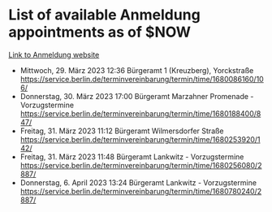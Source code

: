 # List of available Anmeldung appointments as of $NOW
[Link to Anmeldung website](https://service.berlin.de/terminvereinbarung/termin/tag.php?termin=1&anliegen[]=120686&dienstleisterlist=122210,122217,327316,122219,327312,122227,327314,122231,327346,122243,327348,122254,122252,329742,122260,329745,122262,329748,122271,327278,122273,327274,122277,327276,330436,122280,327294,122282,327290,122284,327292,122291,327270,122285,327266,122286,327264,122296,327268,150230,329760,122297,327286,122294,327284,122312,329763,122314,329775,122304,327330,122311,327334,122309,327332,317869,122281,327352,122279,329772,122283,122276,327324,122274,327326,122267,329766,122246,327318,122251,327320,122257,327322,122208,327298,122226,327300&herkunft=http%3A%2F%2Fservice.berlin.de%2Fdienstleistung%2F120686%2F)
- Mittwoch, 29. März 2023 12:36 Bürgeramt 1 (Kreuzberg), Yorckstraße https://service.berlin.de/terminvereinbarung/termin/time/1680086160/106/
- Donnerstag, 30. März 2023 17:00 Bürgeramt Marzahner Promenade - Vorzugstermine https://service.berlin.de/terminvereinbarung/termin/time/1680188400/847/
- Freitag, 31. März 2023 11:12 Bürgeramt Wilmersdorfer Straße https://service.berlin.de/terminvereinbarung/termin/time/1680253920/142/
- Freitag, 31. März 2023 11:48 Bürgeramt Lankwitz - Vorzugstermine https://service.berlin.de/terminvereinbarung/termin/time/1680256080/2887/
- Donnerstag, 6. April 2023 13:24 Bürgeramt Lankwitz - Vorzugstermine https://service.berlin.de/terminvereinbarung/termin/time/1680780240/2887/
